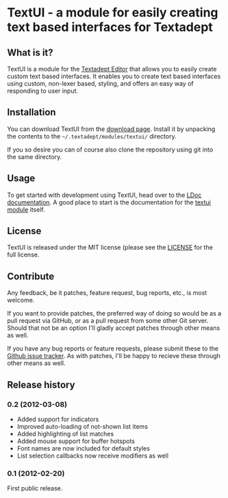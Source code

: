 # TextUI - a module for easily creating text based interfaces for Textadept

## What is it?

TextUI is a module for the [Textadept Editor](http://code.google.com/p/textadept/)
that allows you to easily create custom text based interfaces. It enables you to
create text based interfaces using custom, non-lexer based, styling, and offers
an easy way of responding to user input.

## Installation

You can download TextUI from the [download page](https://github.com/nilnor/textui/downloads).
Install it by unpacking the contents to the `~/.textadept/modules/textui/` directory.

If you so desire you can of course also clone the repository using git into the
same directory.

## Usage

To get started with development using TextUI, head over to the
[LDoc documentation](http://nilnor.github.com/textui/docs). A good place to start is
the documentation for the
[textui module](http://nilnor.github.com/textui/docs/modules/_M.textui.html) itself.

## License

TextUI is released under the MIT license (please see the
[LICENSE](https://github.com/nilnor/textui/blob/master/LICENSE) for the full license.

## Contribute

Any feedback, be it patches, feature request, bug reports, etc., is most welcome.

If you want to provide patches, the preferred way of doing so would be as a pull
request via GitHub, or as a pull request from some other Git server. Should that
not be an option I'll gladly accept patches through other means as well.

If you have any bug reports or feature requests, please submit these to the
[Github issue tracker](https://github.com/nilnor/textui/issues). As with
patches, I'll be happy to recieve these through other means as well.

## Release history

### 0.2 (2012-03-08)

- Added support for indicators
- Improved auto-loading of not-shown list items
- Added highlighting of list matches
- Added mouse support for buffer hotspots
- Font names are now included for default styles
- List selection callbacks now receive modifiers as well

### 0.1 (2012-02-20)

First public release.
